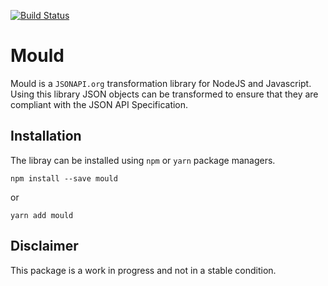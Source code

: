 [![Build Status](https://travis-ci.org/conceptbyte/mould.svg?branch=master)](https://travis-ci.org/conceptbyte/mould)

# Mould
Mould is a `JSONAPI.org` transformation library for NodeJS and Javascript. Using this library JSON objects can be transformed to ensure that they are compliant with the JSON API Specification.

## Installation
The libray can be installed using `npm` or `yarn` package managers.
```
npm install --save mould
```
or
```
yarn add mould
```

## Disclaimer
This package is a work in progress and not in a stable condition.
